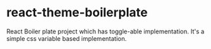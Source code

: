 # react-theme-boilerplate

React Boiler plate project which has toggle-able implementation.
It's a simple css variable based implementation.